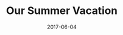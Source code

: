 ---
title: "Our Summer Vacation"
show_title_on_cover: true
date: "2017-06-04"
version: 2
volume: 1
issue: 1
category: "Facebook Gallery"
synopsis: "Zene and Zeanne had a vacation in Zamboanga and Cagayan de Oro, and it was a blast!"
modes: [
    {mode_name: "Original", call_at: [0, 1, 2, 3, 4, 5, 6, 7, 8, 9, 10, 11]}
]
---